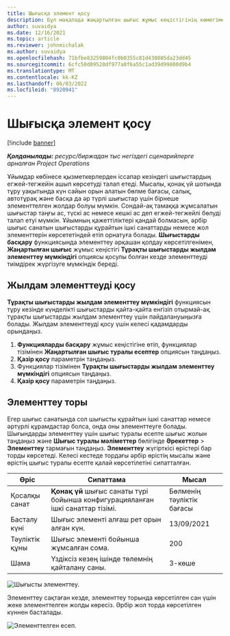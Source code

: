 ```yaml
---
title: Шығысқа элемент қосу
description: Бұл мақалада жаңартылған шығыс жұмыс кеңістігінің көмегімен шығыстарды қалай элементтеуге болатындығы түсіндіріледі.
author: suvaidya
ms.date: 12/16/2021
ms.topic: article
ms.reviewer: johnmichalak
ms.author: suvaidya
ms.openlocfilehash: 71bfbe83259804fc0b0355c81d430805da23dd45
ms.sourcegitcommit: 6cfc50d89528df977a8f6a55c1ad39d99800d9b4
ms.translationtype: MT
ms.contentlocale: kk-KZ
ms.lasthandoff: 06/03/2022
ms.locfileid: "8920941"
---
```

# <a name="expense-itemization"></a>Шығысқа элемент қосу

[!include [banner](../includes/banner.md)]

_**Қолданылады:** ресурс/биржадан тыс негіздегі сценарийлерге арналған Project Operations_

Ұйымдар көбінесе қызметкерлерден іссапар кезіндегі шығыстардың егжей-тегжейін ашып көрсетуді талап етеді. Мысалы, қонақ үй шотында тұру уақытында күн сайын орын алатын бөлме бағасы, салық, автотұрақ және басқа да әр түрлі шығыстар үшін бірнеше элементтелген жолдар болуы мүмкін. Сондай-ақ тамаққа жұмсалатын шығыстар таңғы ас, түскі ас немесе кешкі ас деп егжей-тегжейлі бөлуді талап етуі мүмкін. Ұйымның қажеттіліктері қандай болмасын, әрбір шығыс санатын шығыстарды құрайтын ішкі санаттарды немесе жол элементтерін көрсететіндей етіп орнатуға болады. **Шығыстарды басқару** функциясында элементтеу әрқашан қолдау көрсетілгенімен, **Жаңартылған шығыс** жұмыс кеңістігі **Тұрақты шығыстарды жылдам элементтеу мүмкіндігі** опциясы қосулы болған кезде элементтеуді тиімдірек жүргізуге мүмкіндік береді.  

## <a name="enable-quick-itemization"></a>Жылдам элементтеуді қосу 

**Тұрақты шығыстарды жылдам элементтеу мүмкіндігі** функциясын тұру кезінде күнделікті шығыстарды қайта-қайта енгізіп отырмай-ақ тұрақты шығыстарды жылдам элементтеу үшін пайдалануыңызға болады. Жылдам элементтеуді қосу үшін келесі қадамдарды орындаңыз.

1. **Функцияларды басқару** жұмыс кеңістігіне өтіп, функциялар тізімінен **Жаңартылған шығыс туралы есептер** опциясын таңдаңыз. 
2. **Қазір қосу** параметрін таңдаңыз. 
3. Функциялар тізімінен **Тұрақты шығыстарды жылдам элементтеу мүмкіндігі** опциясын таңдаңыз.
4. **Қазір қосу** параметрін таңдаңыз. 

## <a name="itemization-grid"></a>Элементтеу торы 

Егер шығыс санатында сол шығысты құрайтын ішкі санаттар немесе әртүрлі құрамдастар болса, онда оны элементтеуге болады. Шығындарды элементтеу үшін шығыс туралы есепте шығыс жолын таңдаңыз және **Шығыс туралы мәліметтер** бөлігінде **Әрекеттер** > **Элементтеу** тармағын таңдаңыз. **Элементтеу** жүгірткісі өрістері бар торды көрсетеді. Келесі кестеде тордағы әрбір өрістің мысалы және өрістің шығыс туралы есепте қалай көрсетілетіні сипатталған. 

|     Өріс          |     Сипаттама                                                                                  |     Мысал              |
|--------------------|--------------------------------------------------------------------------------------------------|--------------------------|
|     Қосалқы санат    |     **Қонақ үй** шығыс санаты түрі бойынша конфигурацияланған ішкі санаттар тізімі.             |     Бөлменің тәуліктік бағасы      |
|     Басталу күні     |     Шығыс элементі алғаш рет орын алған күн.                                           |     13/09/2021           |
|     Тәуліктік құны     |     Шығыс элементі бойынша жұмсалған сома.                                                    |     200                  |
|     Шама       |     Үздіксіз кезең ішінде төлемнің қайталану саны.                       |     3-көше                    |

![Шығысты элементтеу.](media/Itemization%20screen%201.png)

Элементтеу сақтаған кезде, элементтеу торында көрсетілген сан үшін жеке элементтелген жолды көресіз. Әрбір жол торда көрсетілген күннен басталады.

![Элементтелген есеп.](media/Itemization%20screen%202.png)

